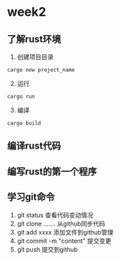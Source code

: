 # week2
## 了解rust环境
1. 创建项目目录
```
cargo new project_name
```
2. 运行
```
cargo run
```
3. 编译
```
cargo build
```

## 编译rust代码

## 编写rust的第一个程序

## 学习git命令
1. git status 查看代码变动情况
1. git clone ....... 从github同步代码
2. git add xxxx     添加文件到github管理
2. git commit -m "content" 提交变更
3. git push 提交到github